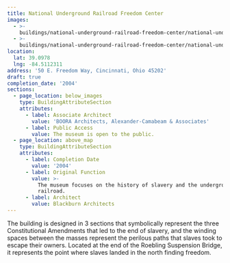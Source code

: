 ```yaml
---
title: National Underground Railroad Freedom Center
images:
  - >-
    buildings/national-underground-railroad-freedom-center/national-underground-railroad-freedom-center-0_op9l9g
  - >-
    buildings/national-underground-railroad-freedom-center/national-underground-railroad-freedom-center-1_xre21z
location:
  lat: 39.0978
  lng: -84.5112311
address: '50 E. Freedom Way, Cincinnati, Ohio 45202'
draft: true
completion_date: '2004'
sections:
  - page_location: below_images
    type: BuildingAttributeSection
    attributes:
      - label: Associate Architect
        value: 'BOORA Architects, Alexander-Camabeam & Associates'
      - label: Public Access
        value: The museum is open to the public.
  - page_location: above_map
    type: BuildingAttributeSection
    attributes:
      - label: Completion Date
        value: '2004'
      - label: Original Function
        value: >-
          The museum focuses on the history of slavery and the underground
          railroad.
      - label: Architect
        value: Blackburn Architects
---
```


The building is designed in 3 sections that symbolically represent the three Constitutional Amendments that led to the end of slavery, and the winding spaces between the masses represent the perilous paths that slaves took to escape their owners. Located at the end of the Roebling Suspension Bridge, it represents the point where slaves landed in the north finding freedom.
